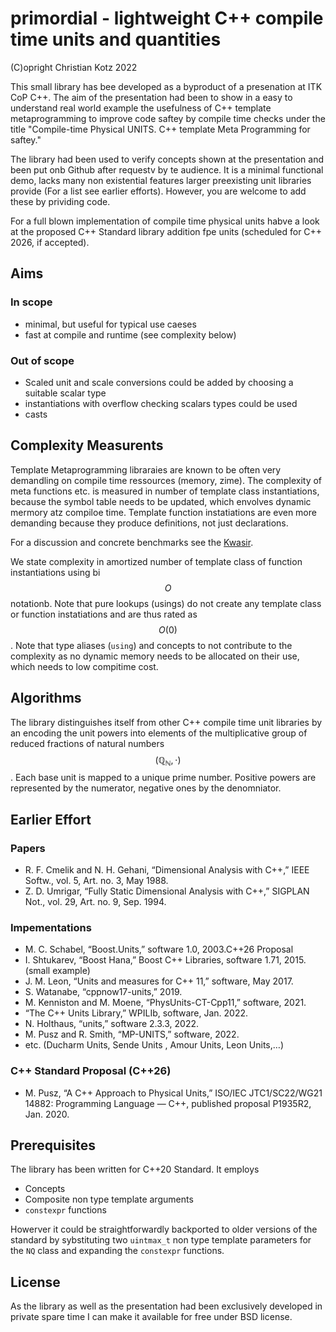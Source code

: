 primordial - lightweight C++ compile time units and quantities
==============================================================

(C)opright Christian Kotz 2022

This small library has bee developed as a byproduct of a presenation at ITK CoP C++.
The aim of the presentation had been to show in a easy to understand real world example 
the usefulness of C++ template metaprogramming to improve code saftey by  compile time checks
under the title "Compile-time Physical UNITS. C++ template Meta Programming for saftey."

The library had been used to verify concepts shown at the presentation and been put onb Github 
after requestv by te audience.  It is a minimal functional demo, lacks many non existential 
features larger preexisting unit libraries provide (For a list see earlier efforts). However,
you are welcome to add these by prividing code.

For a full blown implementation of compile time physical units habve a look at the proposed
C++ Standard library addition fpe units (scheduled for C++ 2026, if accepted).

Aims
----

### In scope

- minimal, but useful for typical use caeses 
- fast at compile and runtime (see complexity below)

### Out of scope
- Scaled unit and scale conversions could be added by choosing a suitable scalar type
- instantiations with overflow checking scalars types could be used 
- casts 

Complexity Measurents
---------------------

Template Metaprogramming libraraies are known to be often very demandling on compile time ressources (memory, zime).
The complexity of meta functions etc. is measured in number of template class instantiations, because the symbol table 
needs to be updated, which envolves dynamic mermory atz compiloe time. Template function instatiations are even more
demanding because they produce definitions, not just declarations.

For a discussion and concrete benchmarks see the [Kwasir](https://github.com/kvasir-io/Kvasir). 

We state complexity in amortized number of template class of function instantiations using bi $$O$$ notationb. 
Note that pure lookups (usings) do not create any template class or function instatiations and are thus rated as 
$$O(0)$$ . Note that type aliases (`using`) and concepts to not contribute to the complexity as no dynamic memory
needs to be allocated on their use, which needs to low compitime cost.

Algorithms
----------

The library distinguishes itself from other C++ compile time unit libraries by an encoding the unit powers into 
elements of the multiplicative group of reduced fractions of natural numbers  $$\left(\mathbb{Q}_{\mathbb{N}},\cdot\right)$$.
Each base unit is mapped to a unique prime number. Positive powers are represented by the numerator, negative ones by 
the denomniator.


Earlier Effort
--------------

### Papers

* R. F. Cmelik and N. H. Gehani, “Dimensional Analysis with C++,” IEEE Softw., vol. 5, Art. no. 3, May 1988.
* Z. D. Umrigar, “Fully Static Dimensional Analysis with C++,” SIGPLAN Not., vol. 29, Art. no. 9, Sep. 1994.

### Impementations
* M. C. Schabel, “Boost.Units,” software 1.0, 2003.C++26 Proposal
* I. Shtukarev, “Boost Hana,” Boost C++ Libraries, software 1.71, 2015. (small example)
* J. M. Leon, “Units and measures for C++ 11,” software, May 2017.
* S. Watanabe, “cppnow17-units,” 2019.
* M. Kenniston and M. Moene, “PhysUnits-CT-Cpp11,” software, 2021.
* “The C++ Units Library,” WPILIb, software, Jan. 2022.
* N. Holthaus, “units,” software 2.3.3, 2022.
* M. Pusz and R. Smith, “MP-UNITS,” software, 2022.
* etc. (Ducharm Units, Sende Units , Amour Units, Leon Units,…)

### C++ Standard Proposal (C++26)
* M. Pusz, “A C++ Approach to Physical Units,” ISO/IEC JTC1/SC22/WG21 14882: Programming Language — C++, published proposal P1935R2, Jan. 2020.

Prerequisites
-------------

The library has been written for C++20 Standard. It employs 

* Concepts
* Composite non type template arguments
* `constexpr` functions

Howerver it could be straightforwardly backported to older versions of the standard by sybstituting two `uintmax_t` non type template parameters 
for the `NQ` class and expanding the `constexpr` functions.

License
-------

As the library as well as the presentation had been exclusively developed in private spare time I can make it available for free
under BSD license.

